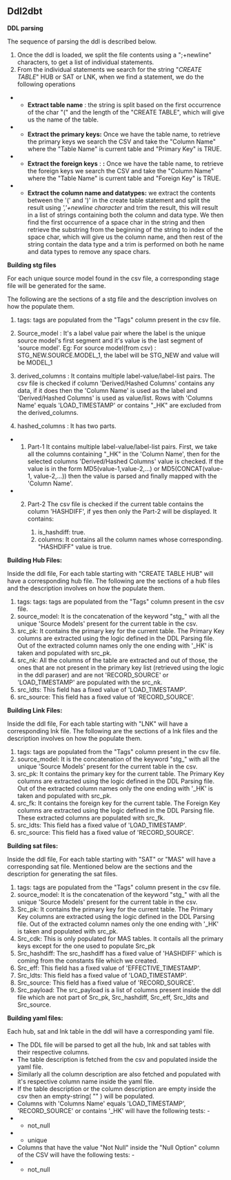 ## Ddl2dbt

**DDL parsing**

The sequence of parsing the ddl is described below.

1. Once the ddl is loaded, we split the file contents using a &quot;;+newline&quot; characters, to get a list of individual statements.
2. From the individual statements we search for the string &quot;_CREATE TABLE_&quot; HUB or SAT or LNK, when we find a statement, we do the following operations
  - -  **Extract table name** : the string is split based on the first occurrence of the char &quot;(&quot; and the length of the &quot;CREATE TABLE&quot;, which will give us the name of the table.
  - -  **Extract the primary keys:** Once we have the table name, to retrieve the primary keys we search the CSV and take the "Column Name" where the "Table Name" is current table and "Primary Key" is TRUE.

  - -  **Extract the foreign keys** : **:** Once we have the table name, to retrieve the foreign keys we search the CSV and take the "Column Name" where the "Table Name" is current table and "Foreign Key" is TRUE.

  - -  **Extract the column name and datatypes:** we extract the contents between the &#39;(&#39; and &#39;)&#39; in the create table statement and split the result using _&#39;,&#39;+newline character_ and trim the result, this will result in a list of strings containing both the column and data type. We then find the first occurrence of a space char in the string and then retrieve the substring from the beginning of the string to index of the space char, which will give us the column name, and then rest of the string contain the data type and a trim is performed on both he name and data types to remove any space chars.

**Building stg files**

For each unique source model found in the csv file, a corresponding stage file will be generated for the same.

The following are the sections of a stg file and the description involves on how the populate them.

1. tags: tags are populated from the &quot;Tags&quot; column present in the csv file.
2. Source\_model : It&#39;s a label value pair where the label is the unique source model's first segment and it's value is the last segment of 'source model'.
Eg: For source model(from csv) : STG_NEW.SOURCE.MODEL_1, the label will be STG_NEW and value will be MODEL_1

 3. derived\_columns : It contains multiple label-value/label-list pairs. The csv file is checked if column &#39;Derived/Hashed Columns&#39; contains any data, if it does then the &#39;Column Name&#39; is used as the label and &#39;Derived/Hashed Columns&#39; is used as value/list.
Rows with &#39;Columns Name&#39; equals &#39;LOAD\_TIMESTAMP&#39; or contains &quot;\_HK&quot; are excluded from the derived\_columns.

5. hashed\_columns : It has two parts.

  - 1. Part-1
It contains multiple label-value/label-list pairs. First, we take all the columns containing &quot;\_HK&quot; in the &#39;Column Name&#39;, then for the selected columns &#39;Derived/Hashed Columns&#39; value is checked. If the value is in the form MD5(value-1,value-2,...) or MD5(CONCAT(value-1, value-2,...)) then the value is parsed and finally mapped with the &#39;Column Name&#39;.

  - 2. Part-2
The csv file is checked if the current table contains the column &#39;HASHDIFF&#39;, if yes then only the Part-2 will be displayed.
It contains:

        1. is\_hashdiff: true.
        2. columns:
It contains all the column names whose corresponding. &quot;HASHDIFF&quot; value is true.


**Building Hub Files:**

Inside the ddl file, For each table starting with &quot;CREATE TABLE HUB&quot; will have a corresponding hub file.
The following are the sections of a hub files and the description involves on how the populate them.

1. tags: tags: tags are populated from the &quot;Tags&quot; column present in the csv file.
2. source\_model: It is the concatenation of the keyword &quot;stg\_&quot; with all the unique 'Source Models' present for the current table in the csv.
3. src\_pk: It contains the primary key for the current table. The Primary Key columns are extracted using the logic defined in the DDL Parsing file. Out of the extracted column names only the one ending with &#39;\_HK&#39; is taken and populated with src\_pk.
4. src\_nk: All the columns of the table are extracted and out of those, the ones that are not present in the primary key list (retrieved using the logic in the ddl paraser) and are not &#39;RECORD\_SOURCE&#39; or &#39;LOAD\_TIMESTAMP&#39; are populated with the src\_nk.
5. src\_ldts: This field has a fixed value of &#39;LOAD\_TIMESTAMP&#39;.
6. src\_source: This field has a fixed value of &#39;RECORD\_SOURCE&#39;.

**Building Link Files:**

Inside the ddl file, For each table starting with &quot;LNK&quot; will have a corresponding lnk file.
The following are the sections of a lnk files and the description involves on how the populate them.

1. tags: tags are populated from the &quot;Tags&quot; column present in the csv file.
2. source\_model: It is the concatenation of the keyword &quot;stg\_&quot; with all the unique 'Source Models' present for the current table in the csv.
3. src\_pk: It contains the primary key for the current table. The Primary Key columns are extracted using the logic defined in the DDL Parsing file. Out of the extracted column names only the one ending with &#39;\_HK&#39; is taken and populated with src\_pk.
4. src\_fk: It contains the foreign key for the current table. The Foreign Key columns are extracted using the logic defined in the DDL Parsing file. These extracted columns are populated with src\_fk.
5. src\_ldts: This field has a fixed value of &#39;LOAD\_TIMESTAMP&#39;.
6. src\_source: This field has a fixed value of &#39;RECORD\_SOURCE&#39;.

**Building sat files:**

Inside the ddl file, For each table starting with "SAT" or "MAS" will have a corresponding sat file.
Mentioned below are the sections and the description for generating the sat files.

1. tags: tags are populated from the &quot;Tags&quot; column present in the csv file.
2. source\_model: It is the concatenation of the keyword &quot;stg\_&quot; with all the unique 'Source Models' present for the current table in the csv.
3. Src\_pk: It contains the primary key for the current table. The Primary Key columns are extracted using the logic defined in the DDL Parsing file. Out of the extracted column names only the one ending with &#39;\_HK&#39; is taken and populated with src\_pk.
4. Src_cdk: This is only populated for MAS tables. It contails all the primary keys except for the one used to populate Src_pk
5. Src\_hashdiff: The src\_hashdiff has a fixed value of &#39;HASHDIFF&#39; which is coming from the constants file which we created.
6. Src\_eff: This field has a fixed value of &#39;EFFECTIVE\_TIMESTAMP&#39;.
7. Src\_ldts: This field has a fixed value of &#39;LOAD\_TIMESTAMP&#39;.
8. Src\_source: This field has a fixed value of &#39;RECORD\_SOURCE&#39;.
9. Src\_payload: The src\_payload is a list of columns present inside the ddl file which are not part of Src\_pk, Src\_hashdiff, Src\_eff, Src\_ldts and Src\_source.

**Building yaml files:**

Each hub, sat and lnk table in the ddl will have a corresponding yaml file.

- The DDL file will be parsed to get all the hub, lnk and sat tables with their respective columns.
- The table description is fetched from the csv and populated inside the yaml file.
- Similarly all the column description are also fetched and populated with it's respective column name inside the yaml file.
- If the table description or the column description are empty inside the csv then an empty-string( "" ) will be populated.
- Columns with 'Columns Name' equals 'LOAD_TIMESTAMP', 'RECORD_SOURCE' or contains '_HK' will have the following tests: - 
- - not_null
- - unique
- Columns that have the value "Not Null" inside the "Null Option" column of the CSV will have the following tests: - 
- - not_null